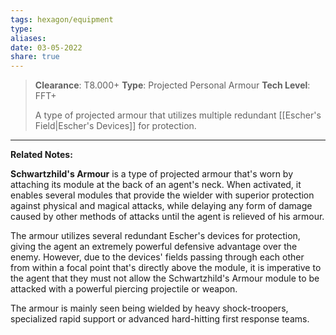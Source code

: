 ```yaml
---
tags: hexagon/equipment
type: 
aliases: 
date: 03-05-2022
share: true
---
```


> **Clearance**: T8.000+
> **Type**: Projected Personal Armour
> **Tech Level**: FFT+
> 
> A type of projected armour that utilizes multiple redundant [[Escher's Field|Escher's Devices]] for protection.
---

**Related Notes:** 

**Schwartzhild's Armour** is a type of projected armour that's worn by attaching its module at the back of an agent's neck. When activated, it enables several modules that provide the wielder with superior protection against physical and magical attacks, while delaying any form of damage caused by other methods of attacks until the agent is relieved of his armour.

The armour utilizes several redundant Escher's devices for protection, giving the agent an extremely powerful defensive advantage over the enemy. However, due to the devices' fields passing through each other from within a focal point that's directly above the module, it is imperative to the agent that they must not allow the Schwartzhild's Armour module to be attacked with a powerful piercing projectile or weapon.

The armour is mainly seen being wielded by heavy shock-troopers, specialized rapid support or advanced hard-hitting first response teams.